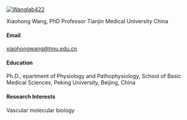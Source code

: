

[![Wanglab422](https://github.com/Wanglab422/Wanglab422.github.io)](https://github.com/Wanglab422/Wanglab422.github.io)

Xiaohong Wang, PhD
Professor
Tianjin Medical University
China


#### Email
xiaohongwang@tmu.edu.cn

#### Education
Ph.D., epartment of Physiology and Pathophysiology, School of Basic Medical Sciences, Peking University, Beijing, China

#### Research Interests
Vascular molecular biology

